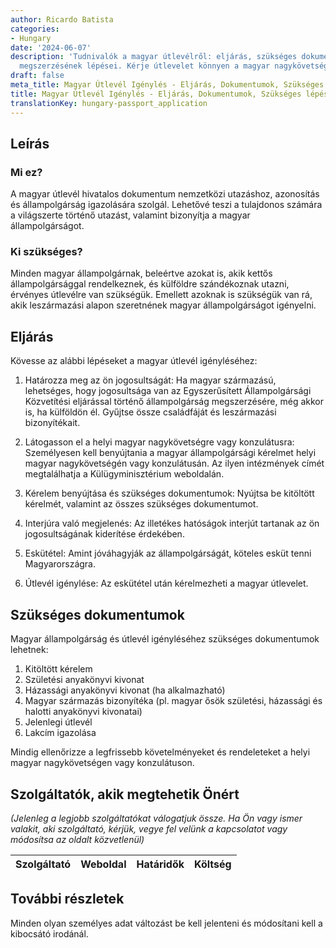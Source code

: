 ```yaml
---
author: Ricardo Batista
categories:
- Hungary
date: '2024-06-07'
description: 'Tudnivalók a magyar útlevélről: eljárás, szükséges dokumentumok, jogosultság
  megszerzésének lépései. Kérje útlevelet könnyen a magyar nagykövetségen keresztül.'
draft: false
meta_title: Magyar Útlevél Igénylés - Eljárás, Dokumentumok, Szükséges lépések
title: Magyar Útlevél Igénylés - Eljárás, Dokumentumok, Szükséges lépések
translationKey: hungary-passport_application
---
```



## Leírás
### Mi ez?
A magyar útlevél hivatalos dokumentum nemzetközi utazáshoz, azonosítás és állampolgárság igazolására szolgál. Lehetővé teszi a tulajdonos számára a világszerte történő utazást, valamint bizonyítja a magyar állampolgárságot.
### Ki szükséges?
Minden magyar állampolgárnak, beleértve azokat is, akik kettős állampolgársággal rendelkeznek, és külföldre szándékoznak utazni, érvényes útlevélre van szükségük. Emellett azoknak is szükségük van rá, akik leszármazási alapon szeretnének magyar állampolgárságot igényelni.

## Eljárás
Kövesse az alábbi lépéseket a magyar útlevél igényléséhez:

1. Határozza meg az ön jogosultságát: Ha magyar származású, lehetséges, hogy jogosultsága van az Egyszerűsített Állampolgársági Közvetítési eljárással történő állampolgárság megszerzésére, még akkor is, ha külföldön él. Gyűjtse össze családfáját és leszármazási bizonyítékait.

2. Látogasson el a helyi magyar nagykövetségre vagy konzulátusra: Személyesen kell benyújtania a magyar állampolgársági kérelmet helyi magyar nagykövetségén vagy konzulátusán. Az ilyen intézmények címét megtalálhatja a Külügyminisztérium weboldalán.

3. Kérelem benyújtása és szükséges dokumentumok: Nyújtsa be kitöltött kérelmét, valamint az összes szükséges dokumentumot.

4. Interjúra való megjelenés: Az illetékes hatóságok interjút tartanak az ön jogosultságának kiderítése érdekében.

5. Eskütétel: Amint jóváhagyják az állampolgárságát, köteles esküt tenni Magyarországra.

6. Útlevél igénylése: Az eskütétel után kérelmezheti a magyar útlevelet.

## Szükséges dokumentumok
Magyar állampolgárság és útlevél igényléséhez szükséges dokumentumok lehetnek:

1. Kitöltött kérelem
2. Születési anyakönyvi kivonat
3. Házassági anyakönyvi kivonat (ha alkalmazható)
4. Magyar származás bizonyítéka (pl. magyar ősök születési, házassági és halotti anyakönyvi kivonatai)
5. Jelenlegi útlevél
6. Lakcím igazolása

Mindig ellenőrizze a legfrissebb követelményeket és rendeleteket a helyi magyar nagykövetségen vagy konzulátuson.

## Szolgáltatók, akik megtehetik Önért
_(Jelenleg a legjobb szolgáltatókat válogatjuk össze. Ha Ön vagy ismer valakit, aki szolgáltató, kérjük, vegye fel velünk a kapcsolatot vagy módosítsa az oldalt közvetlenül)_

| Szolgáltató     |     Weboldal    |     Határidők    |       Költség     |
| --------------- | --------------- |  :-------------: | :-------------: |

## További részletek
Minden olyan személyes adat változást be kell jelenteni és módosítani kell a kibocsátó irodánál.
